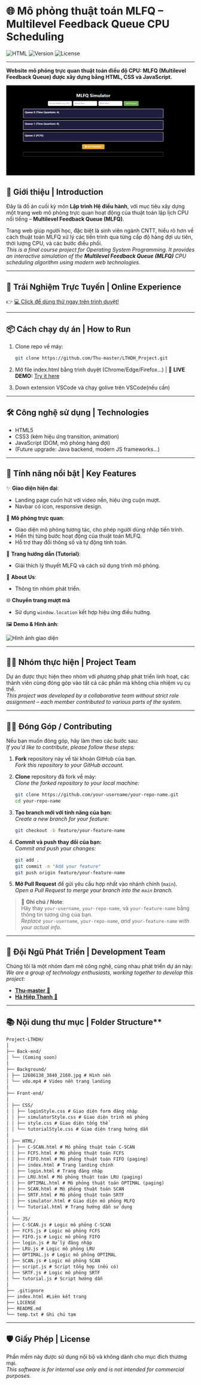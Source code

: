 # 🌐 Mô phỏng thuật toán MLFQ – Multilevel Feedback Queue CPU Scheduling

![HTML](https://img.shields.io/badge/Language-HTML%2FCSS%2FJS-yellow)
![Version](https://img.shields.io/badge/Version-1.0-blue)
![License](https://img.shields.io/badge/License-MIT-red)

---

**Website mô phỏng trực quan thuật toán điều độ CPU: MLFQ (Multilevel Feedback Queue) được xây dựng bằng HTML, CSS và JavaScript.**

<!-- ![Project Banner](#)  Chèn hình ảnh demo tại đây -->
![Giao diện Landing Page](./Demo/MLFQ.png)

## 🎯 Giới thiệu | Introduction

Đây là đồ án cuối kỳ môn **Lập trình Hệ điều hành**, với mục tiêu xây dựng một trang web mô phỏng trực quan hoạt động của thuật toán lập lịch CPU nổi tiếng – **Multilevel Feedback Queue (MLFQ)**.

Trang web giúp người học, đặc biệt là sinh viên ngành CNTT, hiểu rõ hơn về cách thuật toán MLFQ xử lý các tiến trình qua từng cấp độ hàng đợi ưu tiên, thời lượng CPU, và các bước điều phối.  
*This is a final course project for *Operating System Programming*. It provides an interactive simulation of the **Multilevel Feedback Queue (MLFQ)** CPU scheduling algorithm using modern web technologies.*

---

## 🚀 Trải Nghiệm Trực Tuyến | Online Experience

👉 [💻 Click để dùng thử ngay trên trình duyệt!](https://thu-master.github.io/LTHDH_Project/)

---

## 📦 Cách chạy dự án | How to Run

1. Clone repo về máy:
   ```bash
   git clone https://github.com/Thu-master/LTHDH_Project.git

2. Mở file index.html bằng trình duyệt (Chrome/Edge/Firefox...)
   | 🚀 **LIVE DEMO:** [Try it here](https://thu-master.github.io/LTHDH_Project/)

3. Down extension VSCode và chạy golive trên VSCode(nếu cần)

---

## 🛠️ Công nghệ sử dụng | Technologies

- HTML5
- CSS3 (kèm hiệu ứng transition, animation)
- JavaScript (DOM, mô phỏng hàng đợi)
- (Future upgrade: Java backend, modern JS frameworks...)

---

## 🚀 Tính năng nổi bật | Key Features

✨ **Giao diện hiện đại**:  
- Landing page cuốn hút với video nền, hiệu ứng cuộn mượt.  
- Navbar có icon, responsive design.

🧠 **Mô phỏng trực quan**:  
- Giao diện mô phỏng tương tác, cho phép người dùng nhập tiến trình.  
- Hiển thị từng bước hoạt động của thuật toán MLFQ.  
- Hỗ trợ thay đổi thông số và tự động tính toán.

📘 **Trang hướng dẫn (Tutorial)**:  
- Giải thích lý thuyết MLFQ và cách sử dụng trình mô phỏng.

👥 **About Us**:  
- Thông tin nhóm phát triển.

🌐 **Chuyển trang mượt mà**  
- Sử dụng `window.location` kết hợp hiệu ứng điều hướng.

🖼️ **Demo & Hình ảnh**:
<!-- - [![**Video demo**](https://img.youtube.com/vi/YOUR_VIDEO_ID/hqdefault.jpg)](https://www.youtube.com/watch?v=YOUR_VIDEO_ID) <!-- Chèn link video demo -->

<!--link chữ đến video 🎬 [Xem video demo tại đây](https://www.youtube.com/watch?v=YOUR_VIDEO_ID) -->
<!-- ![Demo GIF](./assets/demo.gif) -->

![Hình ảnh giao diện](./Demo/MainPage.png) <!-- Chèn hình ảnh mô phỏng -->

---

## 🧑‍💻 Nhóm thực hiện | Project Team

Dự án được thực hiện theo nhóm với phương pháp phát triển linh hoạt, các thành viên cùng đóng góp vào tất cả các phần mà không chia nhiệm vụ cụ thể.  
*This project was developed by a collaborative team without strict role assignment – each member contributed to various parts of the system.*

---

## 👨‍💻 Đóng Góp / Contributing

Nếu bạn muốn đóng góp, hãy làm theo các bước sau:  
*If you'd like to contribute, please follow these steps:*

1. **Fork** repository này về tài khoản GitHub của bạn.  
   *Fork this repository to your GitHub account.*

2. **Clone** repository đã fork về máy:  
   *Clone the forked repository to your local machine:*
   ```bash
   git clone https://github.com/your-username/your-repo-name.git
   cd your-repo-name
   ```

3. **Tạo branch mới với tính năng của bạn:**  
   *Create a new branch for your feature:*
   ```bash
   git checkout -b feature/your-feature-name
   ```

4. **Commit và push thay đổi của bạn:**  
   *Commit and push your changes:*
   ```bash
   git add .
   git commit -m "Add your feature"
   git push origin feature/your-feature-name
   ```

5. **Mở Pull Request** để gửi yêu cầu hợp nhất vào nhánh chính (`main`).  
   *Open a Pull Request to merge your branch into the `main` branch.*

> 📌 **Ghi chú / Note**:  
> Hãy thay `your-username`, `your-repo-name`, và `your-feature-name` bằng thông tin tương ứng của bạn.  
> *Replace* `your-username`, `your-repo-name`, *and* `your-feature-name` *with your actual info.*

---

## 👥 Đội Ngũ Phát Triển | Development Team
Chúng tôi là một nhóm đam mê công nghệ, cùng nhau phát triển dự án này:  
*We are a group of technology enthusiasts, working together to develop this project:*
- [**Thu-master** 🔗](https://github.com/Thu-master)
- [**Hà Hiệp Thanh** 🔗](https://github.com/HaHiepThanh)

---

## 📚 Nội dung thư mục | Folder Structure**
```
Project-LTHDH/
│
├── Back-end/
│ └── (Coming soon)
│
├── Background/
│ ├── 12686138_3840_2160.jpg # Hình nền
│ └── vdo.mp4 # Video nền trang landing
│
├── Front-end/
│
│ ├── CSS/
│ │ ├── loginStyle.css # Giao diện form đăng nhập
│ │ ├── simulatorStyle.css # Giao diện trình mô phỏng
│ │ ├── style.css # Giao diện tổng thể
│ │ └── tutorialStyle.css # Giao diện trang hướng dẫn
│
│ ├── HTML/
│ │ ├── C-SCAN.html # Mô phỏng thuật toán C-SCAN
│ │ ├── FCFS.html # Mô phỏng thuật toán FCFS
│ │ ├── FIFO.html # Mô phỏng thuật toán FIFO (paging)
│ │ ├── index.html # Trang landing chính
│ │ ├── login.html # Trang đăng nhập
│ │ ├── LRU.html # Mô phỏng thuật toán LRU (paging)
│ │ ├── OPTIMAL.html # Mô phỏng thuật toán OPTIMAL (paging)
│ │ ├── SCAN.html # Mô phỏng thuật toán SCAN
│ │ ├── SRTF.html # Mô phỏng thuật toán SRTF
│ │ ├── simulator.html # Giao diện mô phỏng MLFQ
│ │ └── Tutorial.html # Trang hướng dẫn sử dụng
│
│ └── JS/
│ ├── C-SCAN.js # Logic mô phỏng C-SCAN
│ ├── FCFS.js # Logic mô phỏng FCFS
│ ├── FIFO.js # Logic mô phỏng FIFO
│ ├── login.js # Xử lý đăng nhập
│ ├── LRU.js # Logic mô phỏng LRU
│ ├── OPTIMAL.js # Logic mô phỏng OPTIMAL
│ ├── SCAN.js # Logic mô phỏng SCAN
│ ├── script.js # Script tổng hợp (nếu có)
│ ├── SRTF.js # Logic mô phỏng SRTF
│ └── tutorial.js # Script hướng dẫn
│
├── .gitignore
├── index.html #Liên kết trang 
├── LICENSE
├── README.md
└── temp.txt # Ghi chú tạm
```
---

## 🛡️ Giấy Phép | License
Phần mềm này được sử dụng nội bộ và không dành cho mục đích thương mại.  
*This software is for internal use only and is not intended for commercial purposes.*